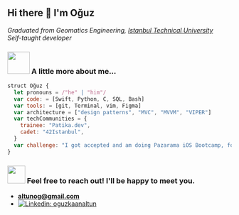 ## Hi there 👋 I'm Oğuz

<!--
**altunog/altunog** is a ✨ _special_ ✨ repository because its `README.md` (this file) appears on your GitHub profile.

Here are some ideas to get you started:

- 🔭 I’m currently working on ...
- 🌱 I’m currently learning ...
- 👯 I’m looking to collaborate on ...
- 🤔 I’m looking for help with ...
- 💬 Ask me about ...
- 📫 How to reach me: ...
- 😄 Pronouns: ...
- ⚡ Fun fact: ...
-->

*Graduated from Geomatics Engineering, [Istanbul Technical University](itu.edu.tr/en/homepage)* \
*Self-taught developer*

### <img src="https://media.giphy.com/media/148wdpS9I12Cru/giphy.gif" width="50"> A little more about me... 
```javascript
struct Oğuz {
  let pronouns = /"he" | "him"/
  var code: = [Swift, Python, C, SQL, Bash]
  var tools: = [git, Terminal, vim, Figma]
  var architecture = ["design patterns", "MVC", "MVVM", "VIPER"]
  var techCommunities = {
    trainee: "Patika.dev",
    cadet: "42Istanbul",
  }
  var challenge: "I got accepted and am doing Pazarama iOS Bootcamp, focused on mobile app development using Swift, UIKit, Alamofire and so on."
}
```

### <img src="https://media.giphy.com/media/fYBttYPejVFv1tcJbz/giphy.gif" width="40"> Feel free to reach out! I'll be happy to meet you.
- **[altunog@gmail.com](mailto:altunog@gmail.com)**
- [![Linkedin: oguzkaanaltun](https://img.shields.io/badge/-linkedin-blue?style=flat-square&logo=Linkedin&logoColor=white&link=https://www.linkedin.com/in/oguzkaanaltun/)](https://www.linkedin.com/in/oguzkaanaltun/)

